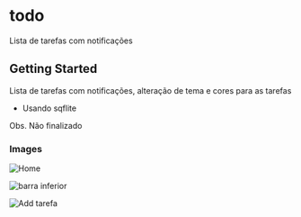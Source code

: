 # todo

Lista de tarefas com notificações 

## Getting Started

Lista de tarefas com notificações, alteração de tema e cores para as tarefas
- Usando sqflite

Obs. Não finalizado

### Images

![Home](https://user-images.githubusercontent.com/80997263/184201304-ba423424-3ebe-4568-bbee-f5de50930860.jpeg)



![barra inferior](https://user-images.githubusercontent.com/80997263/184201395-41bc663f-cae4-4beb-95a2-804ae7f517d8.jpeg)



![Add tarefa](https://user-images.githubusercontent.com/80997263/184201440-a6833dd8-513c-4f31-ab82-6ed0526fa118.jpeg)




